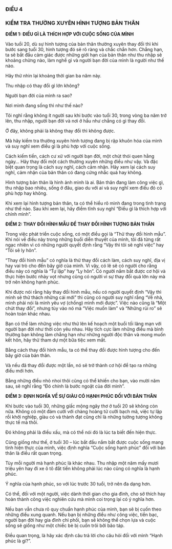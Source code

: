 ### **ĐIỀU 4**
### **KIỂM TRA THƯỜNG XUYÊN HÌNH TƯỢNG BẢN THÂN**

**ĐIỂM 1: ĐIỀU GÌ LÀ THÍCH HỢP VỚI CUỘC SỐNG CỦA MÌNH**

Vào tuổi 20, dù sự hình tượng của bản thân thường xuyên thay đổi thì khi bước sang tuổi 30, hình tượng đó sẽ rõ ràng và chắc chắn hơn. Chẳng hạn, ta sẽ bắt đầu cảm giác được những giới hạn của bản thân như thu nhập sẽ khoảng chừng nào, làm nghề gì và người bạn đời của mình là người như thế nào.

Hãy thử nhìn lại khoảng thời gian ba năm này. 

Thu nhập có thay đổi gì lớn không? 

Người bạn đời của mình ra sao?

Nơi mình đang sống thì như thế nào?  

Tôi nghĩ rằng không ít người sau khi bước vào tuổi 30, trong vòng ba năm trở lên, thu nhập, người bạn đời và nơi ở hầu như chẳng có gì thay đổi.

Ở đây, không phải là không thay đổi thì không được.

Mà hãy kiểm tra thường xuyên hình tượng đang bị rập khuôn hóa của mình và suy nghĩ xem điều gì là phù hợp với cuộc sống. 

Cách kiếm tiền, cách cư xử với người bạn đời, một chút thói quen hằng ngày… Hãy thay đổi một cách thường xuyên những điều như vậy. Và đặc biệt quan trọng là cách suy nghĩ, cách cảm nhận. Hãy xem lại cách suy nghĩ, cảm nhận của bản thân có đang cứng nhắc quá hay không. 

Hình tượng bản thân là hình ảnh mình là ai. Bản thân đang làm công việc gì, thu nhập bao nhiêu, sống ở đâu, giao du với ai và suy nghĩ xem điều đó có phù hợp hay không.

Khi xem lại hình tượng bản thân, ta có thể hiểu rõ mình đang trong tình trạng như thế nào. Sau khi xem lại, hãy điềm tĩnh suy nghĩ “Điều gì là thích hợp với chính mình”.


**ĐIỂM 2: THAY ĐỔI HÌNH MẪU ĐỂ THAY ĐỔI HÌNH TƯỢNG BẢN THÂN**

Trong việc phát triển cuộc sống, có một điều gọi là “Thử thay đổi hình mẫu”. Khi nói về điều này trong những buổi diễn thuyết của mình, tôi đã từng rất ngạc nhiên vì có những người quyết định rằng “Vậy thì tôi sẽ nghỉ việc” hay “Tôi sẽ ly hôn”.

“Thay đổi hình mẫu” có nghĩa là thử thay đổi cách làm, cách suy nghĩ, địa vị hay vai trò cho đến bây giờ của mình. Vì vậy, có lẽ sẽ có người cho rằng điều này có nghĩa là “Tự lập” hay “Ly hôn”. Có người nắm bắt được cơ hội và thực hiện bước nhảy vọt nhưng cũng có người vì sự thay đổi quá lớn này mà trở nên không hạnh phúc.

Khi được nói rằng hãy thay đổi hình mẫu, nếu có người quyết định “Vậy thì mình sẽ thử thách những cái mới” thì cũng có người suy nghĩ rằng “Về nhà, mình phải nói là mình yêu vợ (chồng) mình mới được”. Việc nào cũng là “Một chút thay đổi”, nhưng tùy vào nó mà “Việc muốn làm” và “Những rủi ro” sẽ hoàn toàn khác nhau.

Bạn có thể làm những việc như thử lên kế hoạch một buổi tối lãng mạn với người bạn đời như thời còn yêu nhau. Hãy tích cực làm những điều mà bình thường bạn không làm chẳng hạn như những người độc thân và mong muốn kết hôn, hãy thử tham dự một bữa tiệc xem mắt.

Bằng cách thay đổi hình mẫu, ta có thể thay đổi được hình tượng cho đến bây giờ của bản thân.

Và nếu đã thay đổi được một lần, nó sẽ trở thành cơ hội để tạo ra những điều mới hơn.

Bằng những điều nhỏ nhoi thôi cũng có thể khiến cho bạn, vào mười năm sau, sẽ nghĩ rằng “Đó chính là bước ngoặt của đời mình”.

**ĐIỂM 3: ĐỊNH NGHĨA VỀ SỰ GIÀU CÓ HẠNH PHÚC ĐỐI VỚI BẢN THÂN**

Khi bước vào tuổi 30, những giấc mộng ngây thơ ở tuổi 20 sẽ không còn nữa. Không có một đám cưới với chàng hoàng tử cưỡi bạch mã, việc tự lập rồi khởi nghiệp, giàu có và thành đạt cũng chỉ là những tưởng tượng không thực tế mà thôi.

Đó không phải là điều xấu, mà có thể nói đó là lúc ta biết đến hiện thực.

Cũng giống như thế, ở tuổi 30 – lúc bắt đầu nắm bắt được cuộc sống mang tính hiện thực của mình, việc định nghĩa “Cuộc sống hạnh phúc” đối với bản thân là điều rất quan trọng.

Tùy mỗi người mà hạnh phúc là khác nhau. Thu nhập một năm mấy mươi triệu yên hay đi xe ô tô đắt tiền không phải lúc nào cũng có nghĩa là hạnh phúc.

Ý nghĩa của hạnh phúc, so với lúc trước 30 tuổi, trở nên đa dạng hơn.

Có thể, đối với một người, việc dành thời gian cho gia đình, cho sở thích hay hoàn thành công việc nghiên cứu mà mình coi trọng lại có ý nghĩa hơn.

Nếu bạn vẫn chưa rõ quy chuẩn hạnh phúc của mình, bạn sẽ bị cuốn theo những điều xung quanh. Nếu bạn bị những điều như công việc, tiền bạc, người bạn đời hay gia đình chi phối, bạn sẽ không thể chọn lựa và cuộc sống sẽ giống như một chiếc bè bị cuốn trôi bởi bão táp.

Điều quan trọng, là hãy xác định câu trả lời cho câu hỏi đối với mình “Hạnh phúc là gì?”.